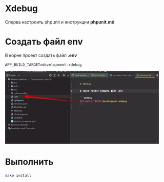 # Xdebug

Сперва настроить phpunit и инструкции **phpunit.md**

# Создать файл env

В корне проект создать файл **.env**

```dotenv
APP_BUILD_TARGET=development-xdebug
```

![images/img.png](images/img.png)

# Выполнить
```bash
make install 
```
